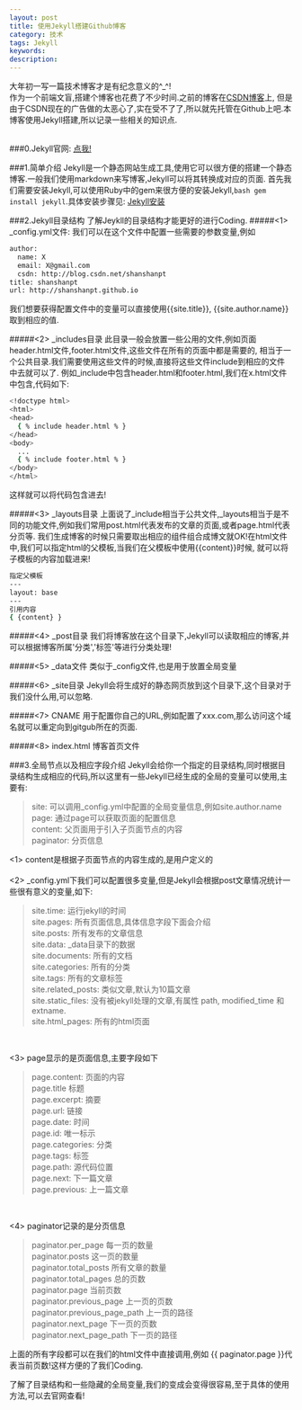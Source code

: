 ```yaml
---
layout: post
title: 使用Jekyll搭建Github博客
category: 技术
tags: Jekyll
keywords:
description:
---
```


大年初一写一篇技术博客才是有纪念意义的^_^!<br>
作为一个前端文盲,搭建个博客也花费了不少时间.之前的博客在<a href="http://blog.csdn.net/shanshanpt">CSDN博客</a>上,
但是由于CSDN现在的广告做的太恶心了,实在受不了了,所以就先托管在Github上吧.本博客使用Jekyll搭建,所以记录一些相关的知识点.<br><br>

###0.Jekyll官网: <a href="http://jekyllrb.com/docs/home/">点我!</a><br>

###1.简单介绍
Jekyll是一个静态网站生成工具,使用它可以很方便的搭建一个静态博客.一般我们使用markdown来写博客,Jekyll可以将其转换成对应的页面.
首先我们需要安装Jekyll,可以使用Ruby中的gem来很方便的安装Jekyll,```bash gem install jekyll```.具体安装步骤见:
<a href="http://jekyllrb.com/docs/installation/">Jekyll安装</a><br>

###2.Jekyll目录结构
了解Jeykll的目录结构才能更好的进行Coding.
#####<1> _config.yml文件:
我们可以在这个文件中配置一些需要的参数变量,例如

```bash
author:
  name: X
  email: X@gmail.com
  csdn: http://blog.csdn.net/shanshanpt
title: shanshanpt
url: http://shanshanpt.github.io
```
我们想要获得配置文件中的变量可以直接使用\{\{site.title\}\}, \{\{site.author.name\}\}取到相应的值.<br>

#####<2> _includes目录
此目录一般会放置一些公用的文件,例如页面header.html文件,footer.html文件,这些文件在所有的页面中都是需要的,
相当于一个公共目录.我们需要使用这些文件的时候,直接将这些文件include到相应的文件中去就可以了.
例如_include中包含header.html和footer.html,我们在x.html文件中包含,代码如下:

```bash
<!doctype html>
<html>
<head>
  { % include header.html % }
</head>
<body>
  ...
  { % include footer.html % }
</body>
</html>
```
这样就可以将代码包含进去!<br>

#####<3> _layouts目录
上面说了_include相当于公共文件,_layouts相当于是不同的功能文件,例如我们常用post.html代表发布的文章的页面,或者page.html代表分页等.
我们生成博客的时候只需要取出相应的组件组合成博文就OK!在html文件中,我们可以指定html的父模板,当我们在父模板中使用\{\{content\}\}时候,
就可以将子模板的内容加载进来!

```bash
指定父模板
---
layout: base
---
引用内容
{ {content} }
```

#####<4> _post目录
我们将博客放在这个目录下,Jekyll可以读取相应的博客,并可以根据博客所属'分类','标签'等进行分类处理!

#####<5> _data文件
类似于_config文件,也是用于放置全局变量

#####<6> _site目录
Jekyll会将生成好的静态网页放到这个目录下,这个目录对于我们没什么用,可以忽略.

#####<7> CNAME
用于配置你自己的URL,例如配置了xxx.com,那么访问这个域名就可以重定向到gitgub所在的页面.

#####<8> index.html
博客首页文件


###3.全局节点以及相应字段介绍
Jekyll会给你一个指定的目录结构,同时根据目录结构生成相应的代码,所以这里有一些Jekyll已经生成的全局的变量可以使用,主要有:
>  site: 可以调用_config.yml中配置的全局变量信息,例如site.author.name<br>
>  page: 通过page可以获取页面的配置信息<br>
>  content: 父页面用于引入子页面节点的内容<br>
>  paginator: 分页信息<br>

<1> content是根据子页面节点的内容生成的,是用户定义的<br><br>
<2> _config.yml下我们可以配置很多变量,但是Jekyll会根据post文章情况统计一些很有意义的变量,如下:<br>

> site.time: 运行jekyll的时间<br>
> site.pages: 所有页面信息,具体信息字段下面会介绍<br>
> site.posts: 所有发布的文章信息<br>
> site.data: _data目录下的数据<br>
> site.documents: 所有的文档<br>
> site.categories: 所有的分类<br>
> site.tags: 所有的文章标签<br>
> site.related_posts: 类似文章,默认为10篇文章<br>
> site.static_files: 没有被jekyll处理的文章,有属性 path, modified_time 和 extname.<br>
> site.html_pages: 所有的html页面<br>
<br>

<3> page显示的是页面信息,主要字段如下
> page.content: 页面的内容<br>
> page.title 标题<br>
> page.excerpt: 摘要<br>
> page.url: 链接<br>
> page.date: 时间<br>
> page.id: 唯一标示<br>
> page.categories: 分类<br>
> page.tags: 标签<br>
> page.path: 源代码位置<br>
> page.next: 下一篇文章<br>
> page.previous: 上一篇文章<br>
<br>

<4> paginator记录的是分页信息
> paginator.per_page 每一页的数量<br>
> paginator.posts 这一页的数量<br>
> paginator.total_posts 所有文章的数量<br>
> paginator.total_pages 总的页数<br>
> paginator.page 当前页数<br>
> paginator.previous_page 上一页的页数<br>
> paginator.previous_page_path 上一页的路径<br>
> paginator.next_page 下一页的页数<br>
> paginator.next_page_path 下一页的路径<br>

上面的所有字段都可以在我们的html文件中直接调用,例如 \{\{ paginator.page \}\}代表当前页数!这样方便的了我们Coding.

了解了目录结构和一些隐藏的全局变量,我们的变成会变得很容易,至于具体的使用方法,可以去官网查看!



